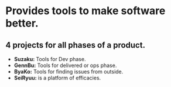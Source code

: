 # Provides tools to make software better.

## 4 projects for all phases of a product. 
- **Suzaku:** Tools for Dev phase. 
- **GennBu:** Tools for delivered or ops phase. 
- **ByaKo:** Tools for finding issues from outside. 
- **SeiRyuu:** is a platform of efficacies.
